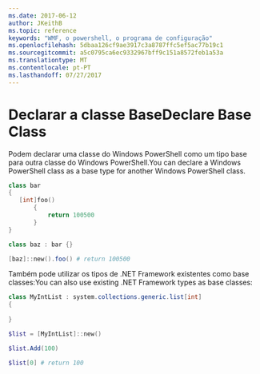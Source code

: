 ```yaml
---
ms.date: 2017-06-12
author: JKeithB
ms.topic: reference
keywords: "WMF, o powershell, o programa de configuração"
ms.openlocfilehash: 5dbaa126cf9ae3917c3a8787ffc5ef5ac77b19c1
ms.sourcegitcommit: a5c0795ca6ec9332967bff9c151a8572feb1a53a
ms.translationtype: MT
ms.contentlocale: pt-PT
ms.lasthandoff: 07/27/2017
---
```

# <a name="declare-base-class"></a><span data-ttu-id="a9abc-102">Declarar a classe Base</span><span class="sxs-lookup"><span data-stu-id="a9abc-102">Declare Base Class</span></span>
<span data-ttu-id="a9abc-103">Podem declarar uma classe do Windows PowerShell como um tipo base para outra classe do Windows PowerShell.</span><span class="sxs-lookup"><span data-stu-id="a9abc-103">You can declare a Windows PowerShell class as a base type for another Windows PowerShell class.</span></span>

```powershell
class bar
{
   [int]foo() 
       {
           return 100500
       }
}

class baz : bar {}

[baz]::new().foo() # return 100500
```

<span data-ttu-id="a9abc-104">Também pode utilizar os tipos de .NET Framework existentes como base classes:</span><span class="sxs-lookup"><span data-stu-id="a9abc-104">You can also use existing .NET Framework types as base classes:</span></span>

```powershell
class MyIntList : system.collections.generic.list[int]
{
    
}

$list = [MyIntList]::new()

$list.Add(100)

$list[0] # return 100
```

